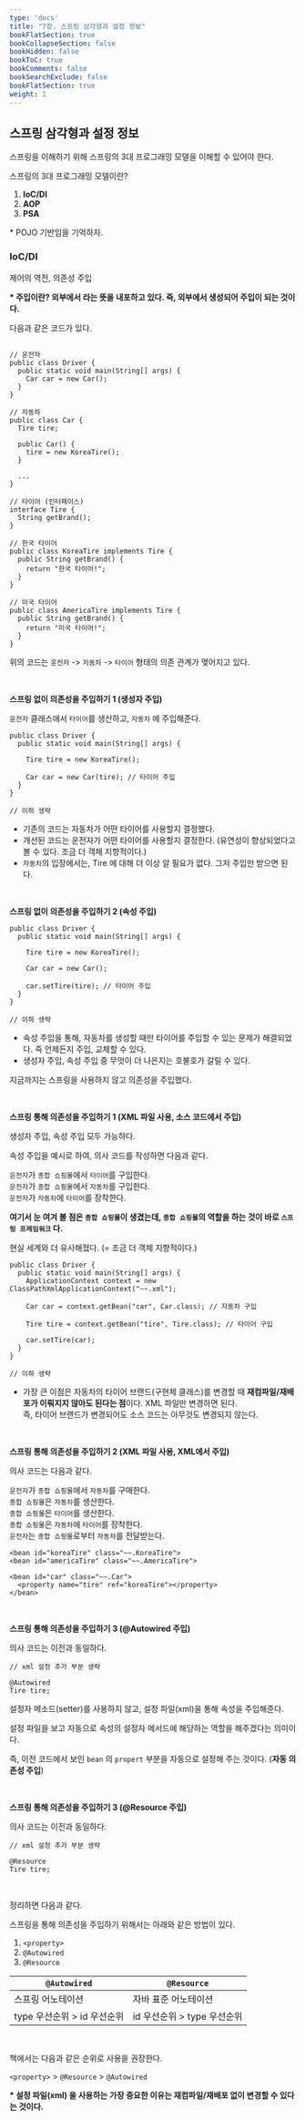 ```yaml
---
type: 'docs'
title: "7장. 스프링 삼각형과 설정 정보"
bookFlatSection: true
bookCollapseSection: false
bookHidden: false
bookToC: true
bookComments: false
bookSearchExclude: false
bookFlatSection: true
weight: 1
---
```


## 스프링 삼각형과 설정 정보

스프링을 이해하기 위해 스프링의 3대 프로그래밍 모델을 이해할 수 있어야 한다.

스프링의 3대 프로그래밍 모델이란?

1. **IoC/DI**
2. **AOP**
3. **PSA** 

\* POJO 기반임을 기억하자.

### IoC/DI

제어의 역전, 의존성 주입

**\* 주입이란? 외부에서 라는 뜻을 내포하고 있다. 즉, 외부에서 생성되어 주입이 되는 것이다.**

다음과 같은 코드가 있다.

```

// 운전자
public class Driver {
  public static void main(String[] args) {
    Car car = new Car();
  }
}

// 자동차
public class Car {
  Tire tire;

  public Car() {
    tire = new KoreaTire();
  }

  ...
}

// 타이어 (인터페이스)
interface Tire {
  String getBrand();
}

// 한국 타이어
public class KoreaTire implements Tire {
  public String getBrand() {
    return "한국 타이어!";
  }
}

// 미국 타이어
public class AmericaTire implements Tire {
  public String getBrand() {
    return "미국 타이어!";
  }
}

```

위의 코드는 `운전자` -> `자동차` -> `타이어` 형태의 의존 관계가 맺어지고 있다.

<br>

**스프링 없이 의존성을 주입하기 1 (생성자 주입)**

`운전자` 클래스에서 `타이어`를 생산하고, `자동차` 에 주입해준다.

```
public class Driver {
  public static void main(String[] args) {

    Tire tire = new KoreaTire();

    Car car = new Car(tire); // 타이어 주입
  }
}

// 이하 생략
```

- 기존의 코드는 자동차가 어떤 타이어를 사용할지 결정했다.
- 개선된 코드는 운전자가 어떤 타이어를 사용할지 결정한다. (유연성이 향상되었다고 볼 수 있다. 조금 더 객체 지향적이다.)
- `자동차`의 입장에서는, Tire 에 대해 더 이상 알 필요가 없다. 그저 주입만 받으면 된다.

<br>

**스프링 없이 의존성을 주입하기 2 (속성 주입)**

```
public class Driver {
  public static void main(String[] args) {

    Tire tire = new KoreaTire();

    Car car = new Car();

    car.setTire(tire); // 타이어 주입
  }
}

// 이하 생략
```

- 속성 주입을 통해, 자동차를 생성할 때만 타이어를 주입할 수 있는 문제가 해결되었다. 즉 언제든지 주입, 교체할 수 있다.
- 생성자 주입, 속성 주입 중 무엇이 더 나은지는 호불호가 갈릴 수 있다.

지금까지는 스프링을 사용하지 않고 의존성을 주입했다.

<br>

**스프링 통해 의존성을 주입하기 1 (XML 파일 사용, 소스 코드에서 주입)**

생성자 주입, 속성 주입 모두 가능하다.

속성 주입을 예시로 하여, 의사 코드를 작성하면 다음과 같다.

`운전자`가 `종합 쇼핑몰`에서 `타이어`를 구입한다.<br>
`운전자`가 `종합 쇼핑몰`에서 `자동차`를 구입한다.<br>
`운전자`가 `자동차`에 `타이어`를 장착한다.<br>

**여기서 눈 여겨 볼 점은 `종합 쇼핑몰`이 생겼는데, `종합 쇼핑몰`의 역할을 하는 것이 바로 `스프링 프레임워크` 다.**

현실 세계와 더 유사해졌다. (= 조금 더 객체 지향적이다.)

```
public class Driver {
  public static void main(String[] args) {
    ApplicationContext context = new ClassPathXmlApplicationContext("~~.xml");

    Car car = context.getBean("car", Car.class); // 자동차 구입

    Tire tire = context.getBean("tire", Tire.class); // 타이어 구입

    car.setTire(car);
  }
}

// 이하 생략
```

- 가장 큰 이점은 자동차의 타이어 브랜드(구현체 클래스)를 변경할 때 **재컴파일/재배포가 이뤄지지 않아도 된다는 점**이다. XML 파일만 변경하면 된다.<br>
즉, 타이어 브랜드가 변경되어도 소스 코드는 아무것도 변경되지 않는다.

<br>

**스프링 통해 의존성을 주입하기 2 (XML 파일 사용, XML에서 주입)**

의사 코드는 다음과 같다.

`운전자`가 `종합 쇼핑몰`에서 `자동차`를 구매한다.<br>
`종합 쇼핑몰`은 `자동차`를 생산한다.<br>
`종합 쇼핑몰`은 `타이어`를 생산한다.<br>
`종합 쇼핑몰`은 `자동차`에 `타이어`를 장착한다.<br>
`운전자`는 `종합 쇼핑몰`로부터 `자동차`를 전달받는다.<br>

```
<bean id="koreaTire" class="~~.KoreaTire">
<bean id="americaTire" class="~~.AmericaTire">

<bean id="car" class="~~.Car">
  <property name="tire" ref="koreaTire"></property>
</bean>  
```

<br>

**스프링 통해 의존성을 주입하기 3 (@Autowired 주입)**

의사 코드는 이전과 동일하다.

```
// xml 설정 추가 부분 생략

@Autowired
Tire tire;
```

설정자 메소드(setter)를 사용하지 않고, 설정 파일(xml)을 통해 속성을 주입해준다.

설정 파일을 보고 자동으로 속성의 설정자 메서드에 해당하는 역할을 해주겠다는 의미이다.

즉, 이전 코드에서 보인 `bean` 의 `propert` 부분을 자동으로 설정해 주는 것이다. (**자동 의존성 주입**)

<br>

**스프링 통해 의존성을 주입하기 3 (@Resource 주입)**

의사 코드는 이전과 동일하다.

```
// xml 설정 추가 부분 생략

@Resource
Tire tire;
```

<br>

정리하면 다음과 같다.

스프링을 통해 의존성을 주입하기 위해서는 아래와 같은 방법이 있다.

1. `<property>`
2. `@Autowired`
3. `@Resource`

|`@Autowired`|`@Resource`|
|-|-|
|스프링 어노테이션|자바 표준 어노테이션|
|type 우선순위 > id 우선순위|id 우선순위 > type 우선순위|

<br>

책에서는 다음과 같은 순위로 사용을 권장한다.

`<property>` > `@Resource` > `@Autowired`

**\* 설정 파일(xml) 을 사용하는 가장 중요한 이유는 재컴파일/재배포 없이 변경할 수 있다는 것이다.**